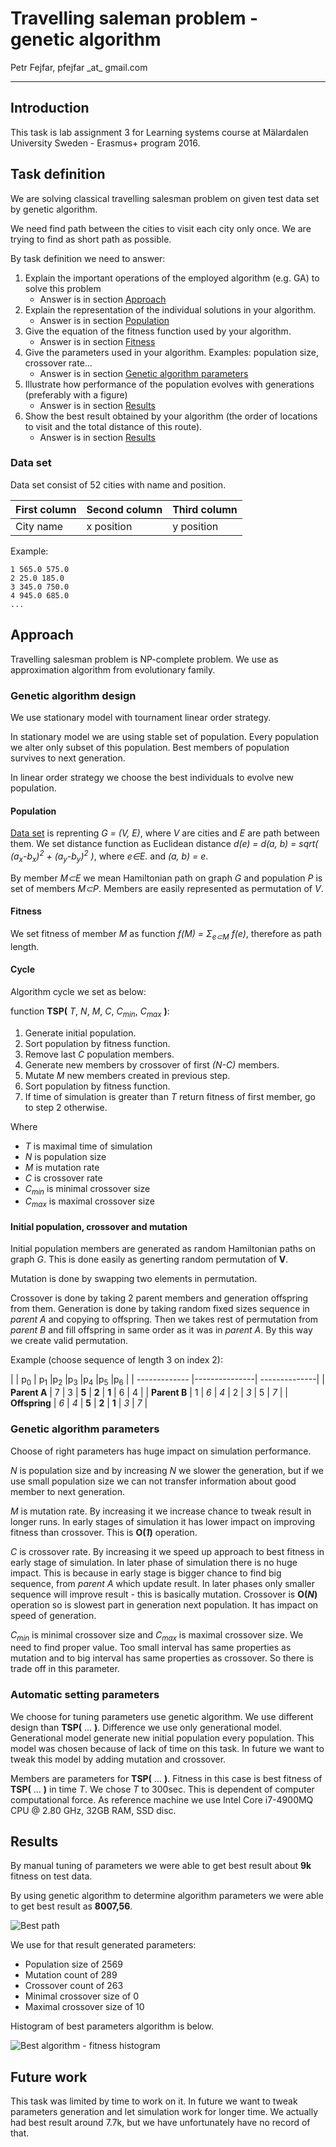 # Travelling saleman problem - genetic algorithm

Petr Fejfar, pfejfar \_at\_ gmail.com

---

## Introduction

This task is lab assignment 3 for Learning systems course at Mälardalen University Sweden - Erasmus+ program 2016.

## Task definition

We are solving classical travelling salesman problem on given test data set by genetic algorithm.

We need find path between the cities to visit each city only once. We are trying to find as short path as possible.

By task definition we need to answer:

1. Explain the important operations of the employed algorithm (e.g. GA) to solve this problem
    - Answer is in section [Approach](#approach)
2. Explain the representation of the individual solutions in your algorithm.
    - Answer is in section [Population](#population)
3. Give the equation of the fitness function used by your algorithm.
    - Answer is in section [Fitness](#fitness)
4. Give the parameters used in your algorithm. Examples: population size, crossover rate…
    - Answer is in section [Genetic algorithm parameters](#parameters)
5. Illustrate how performance of the population evolves with generations (preferably with a figure)
    - Answer is in section [Results](#results)
6. Show the best result obtained by your algorithm (the order of locations to visit and the total distance of this route).
    - Answer is in section [Results](#results)

### Data set <a name="dataset"></a>

Data set consist of 52 cities with name and position.

| First column  | Second column | Third column  |
| ------------- |---------------| --------------|
| City name     | x position    | y position    |


Example:

    1 565.0 575.0
    2 25.0 185.0
    3 345.0 750.0
    4 945.0 685.0
    ...


## Approach <a name="approach"></a>

Travelling salesman problem is NP-complete problem. We use as approximation algorithm from evolutionary family.

### Genetic algorithm design

We use stationary model with tournament linear order strategy.

In stationary model we are using stable set of population. Every population we alter only subset of this population. Best members of population survives to next generation.

In linear order strategy we choose the best individuals to evolve new population.

#### Population <a name="population"></a>

[Data set](#dataset) is reprenting *G = (V, E)*, where *V* are cities and *E* are path between them. We set distance function as Euclidean distance *d(e) = d(a, b) = sqrt( (a<sub>x</sub>-b<sub>x</sub>)<sup>2</sup> + (a<sub>y</sub>-b<sub>y</sub>)<sup>2</sup> )*, where *e&#8712;E.* and *(a, b) = e*.

By member *M&#8834;E* we mean Hamiltonian path on graph *G* and population *P* is set of members *M&#8834;P*. Members are easily represented as permutation of *V*.

#### Fitness <a name="fitness"></a>

We set fitness of member *M* as function *f(M) = &#931;<sub>e&#8834;M</sub> f(e)*, therefore as path length.

#### Cycle

Algorithm cycle we set as below:

function **TSP(** *T*, *N*, *M*, *C*, *C<sub>min</sub>*, *C<sub>max</sub>* **)**:

1. Generate initial population.
2. Sort population by fitness function.
3. Remove last *C* population members.
4. Generate new members by crossover of first *(N-C)* members.
5. Mutate *M* new members created in previous step.
6. Sort population by fitness function.
7. If time of simulation is greater than *T* return fitness of first member, go to step 2 otherwise.

Where

- *T* is maximal time of simulation
- *N* is population size
- *M* is mutation rate
- *C* is crossover rate
- *C<sub>min</sub>* is minimal crossover size
- *C<sub>max</sub>* is maximal crossover size

#### Initial population, crossover and mutation

Initial population members are generated as random Hamiltonian paths on graph *G*. This is done easily as generting random permutation of **V**.

Mutation is done by swapping two elements in permutation.

Crossover is done by taking 2 parent members and generation offspring from them. Generation is done by taking random fixed sizes sequence in *parent A* and copying to offspring. Then we takes rest of permutation from *parent B* and fill offspring in same order as it was in *parent A*. By this way we create valid permutation.

Example (choose sequence of length 3 on index 2):

| | p<sub>0</sub> | p<sub>1</sub> |p<sub>2</sub> |p<sub>3</sub> |p<sub>4</sub> |p<sub>5</sub> |p<sub>6</sub> |
| ------------- |---------------| --------------|
| **Parent A**     | 7 | 3 | **5** | **2** | **1** | 6 | 4 |
| **Parent B**     | 1 | *6* | *4* | 2 | *3* | 5 | *7* |
| **Offspring**     | *6* | *4* | **5** | **2** | **1** | *3* | *7* |

### Genetic algorithm parameters <a name="parameters"></a>

Choose of right parameters has huge impact on simulation performance.

*N* is population size and by increasing *N* we slower the generation, but if we use small population size we can not transfer information about good member to next generation.

*M* is mutation rate. By increasing it we increase chance to tweak result in longer runs. In early stages of simulation it has lower impact on improving fitness than crossover. This is **O(*1*)** operation.

*C* is crossover rate. By increasing it we speed up approach to best fitness in early stage of simulation. In later phase of simulation there is no huge impact. This is because in early stage is bigger chance to find big sequence, from *parent A* which update result. In later phases only smaller sequence will improve result - this is basically mutation. Crossover is **O(*N*)** operation so is slowest part in generation next population. It has impact on speed of generation.

*C<sub>min</sub>* is minimal crossover size and *C<sub>max</sub>* is maximal crossover size. We need to find proper value. Too small interval has same properties as mutation and to big interval has same properties as crossover. So there is trade off in this parameter.

### Automatic setting parameters

We choose for tuning parameters use genetic algorithm. We use different design than **TSP(** ... **)**. Difference we use only generational model. Generational model generate new initial population every population. This model was chosen because of lack of time on this task. In future we want to tweak this model by adding mutation and crossover.

Members are parameters for **TSP(** ... **)**. Fitness in this case is best fitness of **TSP(** ... **)** in time *T*. We chose *T* to 300sec. This is dependent of computer computational force. As reference machine we use Intel Core i7-4900MQ CPU @ 2.80 GHz, 32GB RAM, SSD disc.

## Results <a name="results"></a>

By manual tuning of parameters we were able to get best result about **9k** fitness on test data.

By using genetic algorithm to determine algorithm parameters we were able to get best result as **8007,56**.

![Best path](/doc/img/best_result.png "Best path")

We use for that result generated parameters:
- Population size of 2569
- Mutation count of 289
- Crossover count of 263
- Minimal crossover size of 0
- Maximal crossover size of 10

Histogram of best parameters algorithm is below.

![Best algorithm - fitness histogram](/doc/img/best_alg_fitnes_hist.png "Best algorithm - fitness histogram")

## Future work

This task was limited by time to work on it. In future we want to tweak parameters generation and let simulation work for longer time. We actually had best result around 7.7k, but we have unfortunately have no record of that.
